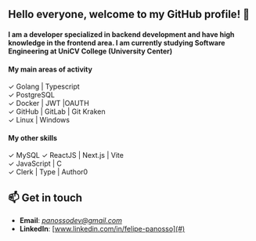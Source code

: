 ## Hello everyone, welcome to my GitHub profile! 👋  
#### I am a developer specialized in backend development and have high knowledge in the frontend area. I am currently studying Software Engineering at UniCV College (University Center)

#### My main areas of activity
✓ Golang | Typescript  
✓ PostgreSQL  
✓ Docker | JWT |OAUTH  
✓ GitHub | GitLab | Git Kraken  
✓ Linux | Windows 

#### My other skills
✓ MySQL 
✓ ReactJS | Next.js | Vite  
✓ JavaScript | C   
✓ Clerk | Type | Author0  

## 📫 Get in touch
- **Email**: *panossodev@gmail.com*  
- **LinkedIn**: [www.linkedin.com/in/felipe-panosso](#)
